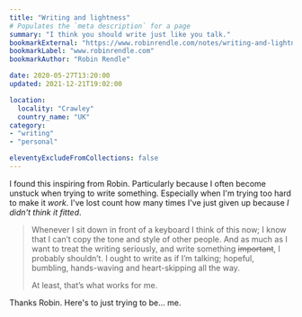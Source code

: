 ```yaml
---
title: "Writing and lightness"
# Populates the `meta description` for a page
summary: "I think you should write just like you talk."
bookmarkExternal: "https://www.robinrendle.com/notes/writing-and-lightness"
bookmarkLabel: "www.robinrendle.com"
bookmarkAuthor: "Robin Rendle"

date: 2020-05-27T13:20:00
updated: 2021-12-21T19:02:00

location:
  locality: "Crawley"
  country_name: "UK"
category:
- "writing"
- "personal"

eleventyExcludeFromCollections: false
---
```


I found this inspiring from Robin. Particularly because I often become unstuck when trying to write something. Especially when I'm trying too hard to make it *work*. I've lost count how many times I've just given up because *I didn't think it fitted*.

> Whenever I sit down in front of a keyboard I think of this now; I know that I can’t copy the tone and style of other people. And as much as I want to treat the writing seriously, and write something ~~important~~, I probably shouldn’t. I ought to write as if I’m talking; hopeful, bumbling, hands-waving and heart-skipping all the way.
>
> At least, that’s what works for me.

Thanks Robin. Here's to just trying to be&hellip; me.

